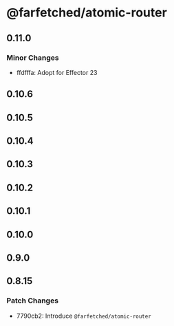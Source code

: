 # @farfetched/atomic-router

## 0.11.0

### Minor Changes

- ffdfffa: Adopt for Effector 23

## 0.10.6

## 0.10.5

## 0.10.4

## 0.10.3

## 0.10.2

## 0.10.1

## 0.10.0

## 0.9.0

## 0.8.15

### Patch Changes

- 7790cb2: Introduce `@farfetched/atomic-router`
